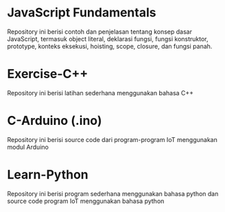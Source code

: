 # JavaScript Fundamentals

Repository ini berisi contoh dan penjelasan tentang konsep dasar JavaScript, termasuk object literal, deklarasi fungsi, fungsi konstruktor, prototype, konteks eksekusi, hoisting, scope, closure, dan fungsi panah.


# Exercise-C++

Repository ini berisi latihan sederhana menggunakan bahasa C++


# C-Arduino (.ino)

Repository ini berisi source code dari program-program IoT menggunakan modul Arduino


# Learn-Python

Repository ini berisi program sederhana menggunakan bahasa python dan source code program IoT menggunakan bahasa python
